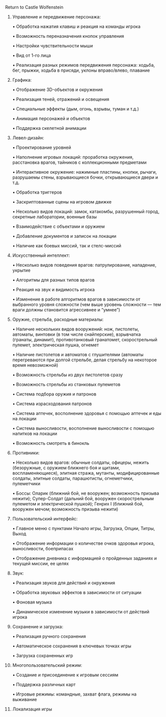 Return to Castle Wolfenstein

1. Управление и передвижение персонажа:

   •	Обработка нажатия клавиш и реакция на команды игрока

   •	Возможность переназначения кнопок управления

   •	Настройки чувствительности мыши

   •	Вид от 1-го лица

   •	Реализация разных режимов передвижения персонажа: ходьба, бег, прыжки, ходьба в присяди, уклоны вправо/влево, плавание

2. Графика:

   •	Отображение 3D-объектов и окружения

   •	Реализация теней, отражений и освещения

   •	Специальные эффекты (дым, огонь, взрывы, туман и т.д.)

   •	Анимация персонажей и объектов

   •	Поддержка скелетной анимации

3. Левел-дизайн:

   •	Проектирование уровней

   •	Наполнение игровых локаций: проработка окружения, расстановка врагов, тайников с коллекционными предметами

   •	Интерактивное окружение: нажимные пластины, кнопки, рычаги, разрушаемы стены, взрывающиеся бочки, открывающиеся двери и т.д.

   •	Обработка триггеров

   •	Заскриптованные сцены на игровом движке

   •	Несколько видов локаций: замок, катакомбы, разрушенный город, секретные лаборатории, военные базы

   •	Взаимодействие с объектами и оружием

   •	Добавление документов и записок на локации

   •	Наличие как боевых миссий, так и стелс-миссий

4. Искусственный интеллект:

   •	Несколько видов поведения врагов: патрулирование, нападение, укрытие

   •	Алгоритмы для разных типов врагов

   •	Реакция на звук и видимость игрока

   •	Изменение в работе алгоритмов врагов в зависимости от выбранного уровня сложности (чем выше уровень сложности — тем враги должны становится агрессивнее и “умнее”)

5. Оружие, стрельба, расходные материалы:

   •	Наличие нескольких видов вооружений: нож, пистолеты, автоматы, винтовки (в том числе снайперские), взрывчатка (гранаты, динамит), противотанковый гранатомет, скорострельный пулемет, электрическая пушка, огнемет

   •	Наличие пистолетов и автоматов с глушителями (автоматы перегреваются при долгой стрельбе, делая стрельбу на некоторое время невозможной)

   •	Возможность стрельбы из двух пистолетов сразу

   •	Возможность стрельбы из станковых пулеметов

   •	Система подбора оружия и патронов

   •	Система израсходования патронов

   •	Система аптечек, восполнение здоровья с помощью аптечек и еды на локации

   •	Система выносливости, восполнение выносливости с помощью напитков на локации

   •	Возможность смотреть в бинокль

6. Противники:

   •	Несколько видов врагов: обычные солдаты, офицеры, нежить (безоружные, с оружием ближнего боя и щитами, воспламеняющиеся), элитная стража, мутанты, модифицированные солдаты, элитные солдаты, парашютисты, огнеметчики, пулеметчики

   •	Боссы: Оларик (ближний бой, не вооружен; возможность призыва нежити); Супер-Солдат (дальний бой, вооружен скорострельным пулеметом и электрической пушкой); Генрих I (ближний бой, вооружен мечом; возможность призыва нежити)

7. Пользовательский интерфейс:

   •	Главное меню с пунктами Начало игры, Загрузка, Опции, Титры, Выход

   •	Отображение информации о количестве очков здоровья игрока, выносливости, боеприпасах

   •	Отображение дневника с информацией о пройденных заданиях и текущей миссии, ее целях

8. Звук:

    •	Реализация звуков для действий и окружения

    •	Обработка звуковых эффектов в зависимости от ситуации

    •	Фоновая музыка

    •	Динамическое изменение музыки в зависимости от действий игрока

9. Сохранение и загрузка:

    •	Реализация ручного сохранения

    •	Автоматическое сохранения в ключевых точках игры

    •	Загрузка сохраненных игр

10. Многопользовательский режим:

    •	Создание и присоединение к игровым сессиям

    •	Поддержка различных карт

    •	Игровые режимы: командные, захват флага, режимы на выживание

11. Локализация игры

